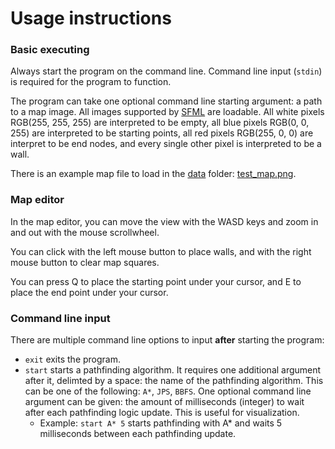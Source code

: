 # Usage instructions

### Basic executing
Always start the program on the command line. Command line input (`stdin`) is required for the program to function.

The program can take one optional command line starting argument: a path to a map image. All images supported by [SFML](https://www.sfml-dev.org/documentation/2.6.1/classsf_1_1Image.php#a9e4f2aa8e36d0cabde5ed5a4ef80290b) are loadable. All white pixels RGB(255, 255, 255) are interpreted to be empty, all blue pixels RGB(0, 0, 255) are interpreted to be starting points, all red pixels RGB(255, 0, 0) are interpret to be end nodes, and every single other pixel is interpreted to be a wall.

There is an example map file to load in the [data](../data/) folder: [test_map.png](../data/test_map.png).

### Map editor
In the map editor, you can move the view with the WASD keys and zoom in and out with the mouse scrollwheel.

You can click with the left mouse button to place walls, and with the right mouse button to clear map squares.

You can press Q to place the starting point under your cursor, and E to place the end point under your cursor.

### Command line input

There are multiple command line options to input **after** starting the program:

* `exit` exits the program.
* `start` starts a pathfinding algorithm. It requires one additional argument after it, delimted by a space: the name of the pathfinding algorithm. This can be one of the following: `A*`, `JPS`, `BBFS`. One optional command line argument can be given: the amount of milliseconds (integer) to wait after each pathfinding logic update. This is useful for visualization.
    * Example: `start A* 5` starts pathfinding with A* and waits 5 milliseconds between each pathfinding update.